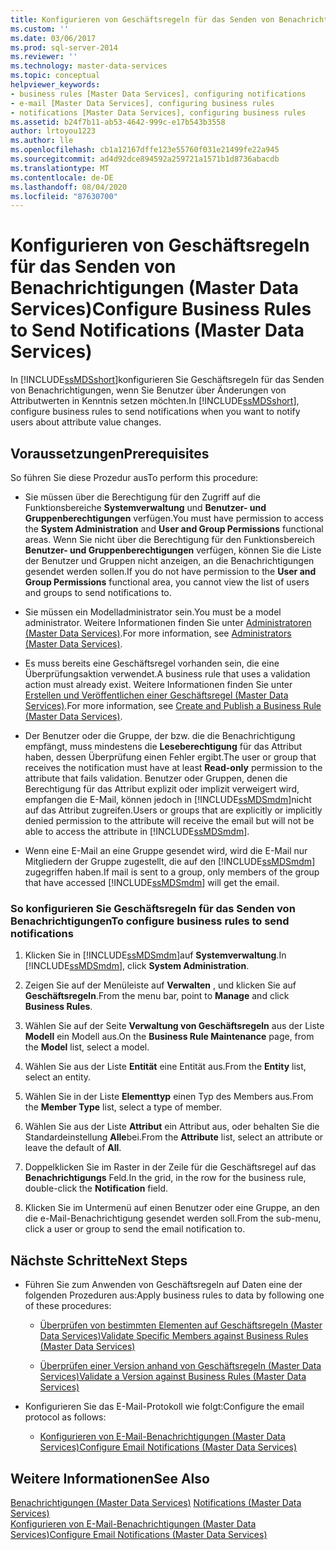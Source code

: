 ```yaml
---
title: Konfigurieren von Geschäftsregeln für das Senden von Benachrichtigungen (Master Data Services) | Microsoft-Dokumentation
ms.custom: ''
ms.date: 03/06/2017
ms.prod: sql-server-2014
ms.reviewer: ''
ms.technology: master-data-services
ms.topic: conceptual
helpviewer_keywords:
- business rules [Master Data Services], configuring notifications
- e-mail [Master Data Services], configuring business rules
- notifications [Master Data Services], configuring business rules
ms.assetid: b24f7b11-ab53-4642-999c-e17b543b3558
author: lrtoyou1223
ms.author: lle
ms.openlocfilehash: cb1a12167dffe123e55760f031e21499fe22a945
ms.sourcegitcommit: ad4d92dce894592a259721a1571b1d8736abacdb
ms.translationtype: MT
ms.contentlocale: de-DE
ms.lasthandoff: 08/04/2020
ms.locfileid: "87630700"
---
```

# <a name="configure-business-rules-to-send-notifications-master-data-services"></a><span data-ttu-id="6f452-102">Konfigurieren von Geschäftsregeln für das Senden von Benachrichtigungen (Master Data Services)</span><span class="sxs-lookup"><span data-stu-id="6f452-102">Configure Business Rules to Send Notifications (Master Data Services)</span></span>
  <span data-ttu-id="6f452-103">In [!INCLUDE[ssMDSshort](../includes/ssmdsshort-md.md)]konfigurieren Sie Geschäftsregeln für das Senden von Benachrichtigungen, wenn Sie Benutzer über Änderungen von Attributwerten in Kenntnis setzen möchten.</span><span class="sxs-lookup"><span data-stu-id="6f452-103">In [!INCLUDE[ssMDSshort](../includes/ssmdsshort-md.md)], configure business rules to send notifications when you want to notify users about attribute value changes.</span></span>  
  
## <a name="prerequisites"></a><span data-ttu-id="6f452-104">Voraussetzungen</span><span class="sxs-lookup"><span data-stu-id="6f452-104">Prerequisites</span></span>  
 <span data-ttu-id="6f452-105">So führen Sie diese Prozedur aus</span><span class="sxs-lookup"><span data-stu-id="6f452-105">To perform this procedure:</span></span>  
  
-   <span data-ttu-id="6f452-106">Sie müssen über die Berechtigung für den Zugriff auf die Funktionsbereiche **Systemverwaltung** und **Benutzer- und Gruppenberechtigungen** verfügen.</span><span class="sxs-lookup"><span data-stu-id="6f452-106">You must have permission to access the **System Administration** and **User and Group Permissions** functional areas.</span></span> <span data-ttu-id="6f452-107">Wenn Sie nicht über die Berechtigung für den Funktionsbereich **Benutzer- und Gruppenberechtigungen** verfügen, können Sie die Liste der Benutzer und Gruppen nicht anzeigen, an die Benachrichtigungen gesendet werden sollen.</span><span class="sxs-lookup"><span data-stu-id="6f452-107">If you do not have permission to the **User and Group Permissions** functional area, you cannot view the list of users and groups to send notifications to.</span></span>  
  
-   <span data-ttu-id="6f452-108">Sie müssen ein Modelladministrator sein.</span><span class="sxs-lookup"><span data-stu-id="6f452-108">You must be a model administrator.</span></span> <span data-ttu-id="6f452-109">Weitere Informationen finden Sie unter [Administratoren &#40;Master Data Services&#41;](administrators-master-data-services.md).</span><span class="sxs-lookup"><span data-stu-id="6f452-109">For more information, see [Administrators &#40;Master Data Services&#41;](administrators-master-data-services.md).</span></span>  
  
-   <span data-ttu-id="6f452-110">Es muss bereits eine Geschäftsregel vorhanden sein, die eine Überprüfungsaktion verwendet.</span><span class="sxs-lookup"><span data-stu-id="6f452-110">A business rule that uses a validation action must already exist.</span></span> <span data-ttu-id="6f452-111">Weitere Informationen finden Sie unter [Erstellen und Veröffentlichen einer Geschäftsregel &#40;Master Data Services&#41;](../../2014/master-data-services/create-and-publish-a-business-rule-master-data-services.md).</span><span class="sxs-lookup"><span data-stu-id="6f452-111">For more information, see [Create and Publish a Business Rule &#40;Master Data Services&#41;](../../2014/master-data-services/create-and-publish-a-business-rule-master-data-services.md).</span></span>  
  
-   <span data-ttu-id="6f452-112">Der Benutzer oder die Gruppe, der bzw. die die Benachrichtigung empfängt, muss mindestens die **Leseberechtigung** für das Attribut haben, dessen Überprüfung einen Fehler ergibt.</span><span class="sxs-lookup"><span data-stu-id="6f452-112">The user or group that receives the notification must have at least **Read-only** permission to the attribute that fails validation.</span></span> <span data-ttu-id="6f452-113">Benutzer oder Gruppen, denen die Berechtigung für das Attribut explizit oder implizit verweigert wird, empfangen die E-Mail, können jedoch in [!INCLUDE[ssMDSmdm](../includes/ssmdsmdm-md.md)]nicht auf das Attribut zugreifen.</span><span class="sxs-lookup"><span data-stu-id="6f452-113">Users or groups that are explicitly or implicitly denied permission to the attribute will receive the email but will not be able to access the attribute in [!INCLUDE[ssMDSmdm](../includes/ssmdsmdm-md.md)].</span></span>  
  
-   <span data-ttu-id="6f452-114">Wenn eine E-Mail an eine Gruppe gesendet wird, wird die E-Mail nur Mitgliedern der Gruppe zugestellt, die auf den [!INCLUDE[ssMDSmdm](../includes/ssmdsmdm-md.md)] zugegriffen haben.</span><span class="sxs-lookup"><span data-stu-id="6f452-114">If mail is sent to a group, only members of the group that have accessed [!INCLUDE[ssMDSmdm](../includes/ssmdsmdm-md.md)] will get the email.</span></span>  
  
### <a name="to-configure-business-rules-to-send-notifications"></a><span data-ttu-id="6f452-115">So konfigurieren Sie Geschäftsregeln für das Senden von Benachrichtigungen</span><span class="sxs-lookup"><span data-stu-id="6f452-115">To configure business rules to send notifications</span></span>  
  
1.  <span data-ttu-id="6f452-116">Klicken Sie in [!INCLUDE[ssMDSmdm](../includes/ssmdsmdm-md.md)]auf **Systemverwaltung**.</span><span class="sxs-lookup"><span data-stu-id="6f452-116">In [!INCLUDE[ssMDSmdm](../includes/ssmdsmdm-md.md)], click **System Administration**.</span></span>  
  
2.  <span data-ttu-id="6f452-117">Zeigen Sie auf der Menüleiste auf **Verwalten** , und klicken Sie auf **Geschäftsregeln**.</span><span class="sxs-lookup"><span data-stu-id="6f452-117">From the menu bar, point to **Manage** and click **Business Rules**.</span></span>  
  
3.  <span data-ttu-id="6f452-118">Wählen Sie auf der Seite **Verwaltung von Geschäftsregeln** aus der Liste **Modell** ein Modell aus.</span><span class="sxs-lookup"><span data-stu-id="6f452-118">On the **Business Rule Maintenance** page, from the **Model** list, select a model.</span></span>  
  
4.  <span data-ttu-id="6f452-119">Wählen Sie aus der Liste **Entität** eine Entität aus.</span><span class="sxs-lookup"><span data-stu-id="6f452-119">From the **Entity** list, select an entity.</span></span>  
  
5.  <span data-ttu-id="6f452-120">Wählen Sie in der Liste **Elementtyp** einen Typ des Members aus.</span><span class="sxs-lookup"><span data-stu-id="6f452-120">From the **Member Type** list, select a type of member.</span></span>  
  
6.  <span data-ttu-id="6f452-121">Wählen Sie aus der Liste **Attribut** ein Attribut aus, oder behalten Sie die Standardeinstellung **Alle**bei.</span><span class="sxs-lookup"><span data-stu-id="6f452-121">From the **Attribute** list, select an attribute or leave the default of **All**.</span></span>  
  
7.  <span data-ttu-id="6f452-122">Doppelklicken Sie im Raster in der Zeile für die Geschäftsregel auf das **Benachrichtigungs** Feld.</span><span class="sxs-lookup"><span data-stu-id="6f452-122">In the grid, in the row for the business rule, double-click the **Notification** field.</span></span>  
  
8.  <span data-ttu-id="6f452-123">Klicken Sie im Untermenü auf einen Benutzer oder eine Gruppe, an den die e-Mail-Benachrichtigung gesendet werden soll.</span><span class="sxs-lookup"><span data-stu-id="6f452-123">From the sub-menu, click a user or group to send the email notification to.</span></span>  
  
## <a name="next-steps"></a><span data-ttu-id="6f452-124">Nächste Schritte</span><span class="sxs-lookup"><span data-stu-id="6f452-124">Next Steps</span></span>  
  
-   <span data-ttu-id="6f452-125">Führen Sie zum Anwenden von Geschäftsregeln auf Daten eine der folgenden Prozeduren aus:</span><span class="sxs-lookup"><span data-stu-id="6f452-125">Apply business rules to data by following one of these procedures:</span></span>  
  
    -   [<span data-ttu-id="6f452-126">Überprüfen von bestimmten Elementen auf Geschäftsregeln &#40;Master Data Services&#41;</span><span class="sxs-lookup"><span data-stu-id="6f452-126">Validate Specific Members against Business Rules &#40;Master Data Services&#41;</span></span>](../../2014/master-data-services/validate-specific-members-against-business-rules-master-data-services.md)  
  
    -   [<span data-ttu-id="6f452-127">Überprüfen einer Version anhand von Geschäftsregeln &#40;Master Data Services&#41;</span><span class="sxs-lookup"><span data-stu-id="6f452-127">Validate a Version against Business Rules &#40;Master Data Services&#41;</span></span>](../../2014/master-data-services/validate-a-version-against-business-rules-master-data-services.md)  
  
-   <span data-ttu-id="6f452-128">Konfigurieren Sie das E-Mail-Protokoll wie folgt:</span><span class="sxs-lookup"><span data-stu-id="6f452-128">Configure the email protocol as follows:</span></span>  
  
    -   [<span data-ttu-id="6f452-129">Konfigurieren von E-Mail-Benachrichtigungen &#40;Master Data Services&#41;</span><span class="sxs-lookup"><span data-stu-id="6f452-129">Configure Email Notifications &#40;Master Data Services&#41;</span></span>](../../2014/master-data-services/configure-email-notifications-master-data-services.md)  
  
## <a name="see-also"></a><span data-ttu-id="6f452-130">Weitere Informationen</span><span class="sxs-lookup"><span data-stu-id="6f452-130">See Also</span></span>  
 <span data-ttu-id="6f452-131">[Benachrichtigungen &#40;Master Data Services&#41;](../../2014/master-data-services/notifications-master-data-services.md) </span><span class="sxs-lookup"><span data-stu-id="6f452-131">[Notifications &#40;Master Data Services&#41;](../../2014/master-data-services/notifications-master-data-services.md) </span></span>  
 [<span data-ttu-id="6f452-132">Konfigurieren von E-Mail-Benachrichtigungen &#40;Master Data Services&#41;</span><span class="sxs-lookup"><span data-stu-id="6f452-132">Configure Email Notifications &#40;Master Data Services&#41;</span></span>](../../2014/master-data-services/configure-email-notifications-master-data-services.md)  
  
  

